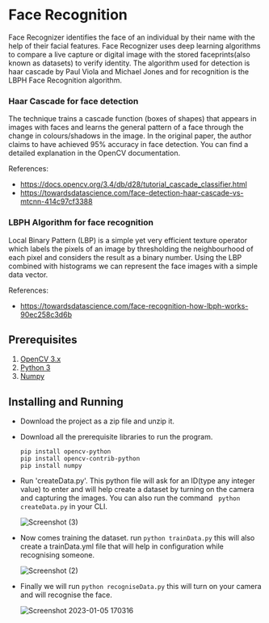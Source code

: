 # Face Recognition

Face Recognizer identifies the face of an individual by their name with the help of their facial features.
Face Recognizer uses deep learning algorithms to compare a live capture or digital image with the stored faceprints(also known as datasets) to verify identity.
The algorithm used for detection is haar cascade by Paul Viola and Michael Jones and for recognition is the LBPH Face Recognition algorithm.

### Haar Cascade for face detection

The technique trains a cascade function (boxes of shapes) that appears in images with faces and learns the general pattern of a face through the change in colours/shadows in the image. In the original paper, the author claims to have achieved 95% accuracy in face detection. You can find a detailed explanation in the OpenCV documentation.

References:
* https://docs.opencv.org/3.4/db/d28/tutorial_cascade_classifier.html
* https://towardsdatascience.com/face-detection-haar-cascade-vs-mtcnn-414c97cf3388

### LBPH Algorithm for face recognition

Local Binary Pattern (LBP) is a simple yet very efficient texture operator which labels the pixels of an image by thresholding the neighbourhood of each pixel and considers the result as a binary number. Using the LBP combined with histograms we can represent the face images with a simple data vector. 

References:
* https://towardsdatascience.com/face-recognition-how-lbph-works-90ec258c3d6b

## Prerequisites
1. [OpenCV 3.x](https://www.python.org/downloads/)
2. [Python 3](https://pypi.org/project/opencv-python/)
3. [Numpy](https://pypi.org/project/numpy/)

## Installing and Running
- Download the project as a zip file and unzip it.
- Download all the prerequisite libraries to run the program. 
  ```
  pip install opencv-python 
  pip install opencv-contrib-python
  pip install numpy
  ```
- Run 'createData.py'. This python file will ask for an ID(type any integer value) to enter and will help create a dataset by turning on the camera and capturing the images. You can also run the command ``` python createData.py``` in your CLI.

    ![Screenshot (3)](https://user-images.githubusercontent.com/72027411/210846974-9bca4b02-c74a-4d43-9734-7402a799e55c.png)

- Now comes training the dataset. run ```python trainData.py``` this will also create a trainData.yml file that will help in configuration while recognising someone.

    ![Screenshot (2)](https://user-images.githubusercontent.com/72027411/210847168-771e5e17-bf38-45f2-a9cb-7dc6fbeb13ae.png)
  
- Finally we will run ```python recogniseData.py``` this will turn on your camera and will recognise the face.

    ![Screenshot 2023-01-05 170316](https://user-images.githubusercontent.com/72027411/210855465-f73d36bb-1e28-45de-977a-a332edd9e581.png)
